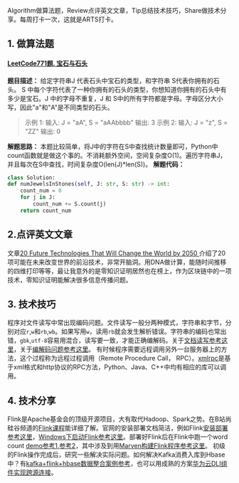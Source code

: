 Algorithm做算法题，Review点评英文文章，Tip总结技术技巧，Share做技术分享。每周打卡一次，这就是ARTS打卡。

## 1. 做算法题

#### [LeetCode771题. 宝石与石头](https://leetcode-cn.com/problems/jewels-and-stones/)

**题目描述：**
给定字符串J 代表石头中宝石的类型，和字符串 S代表你拥有的石头。 S 中每个字符代表了一种你拥有的石头的类型，你想知道你拥有的石头中有多少是宝石。J 中的字母不重复，J 和 S中的所有字符都是字母。字母区分大小写，因此"a"和"A"是不同类型的石头。

>示例 1:
输入: J = "aA", S = "aAAbbbb"
输出: 3
示例 2:
输入: J = "z", S = "ZZ"
输出: 0

**解题思路：**
本题比较简单，将J中的字符在S中查找统计数量即可，Python中count函数就是做这个事的。不消耗额外空间，空间复杂度O(1)。遍历字符串J，并且每次在S中查找，时间复杂度O(len(J)*len(S))。
**解题代码：**
```python
class Solution:
def numJewelsInStones(self, J: str, S: str) -> int:
	count_num = 0
	for j in J:
		count_num += S.count(j)
	return count_num
```



## 2.点评英文文章
文章[20 Future Technologies That Will Change the World by 2050 ](https://hackernoon.com/20-future-technologies-that-will-change-the-world-by-2050-hr7q3td8)介绍了20项可能在未来改变世界的前沿技术，非常开脑洞。用DNA做计算，能随时间推移的四维打印等等，最让我意外的是零知识证明居然也在榜上，作为区块链中的一项技术，零知识证明能解决很多信息传播问题。

## 3. 技术技巧
程序对文件读写中常出现编码问题。文件读写一般分两种模式，字符串和字节，分别对应`r`,`w`和`rb`,`wb`。如果写用`w`，读用`rb`就会发生解析错误。字符串的编码也常出错，`gbk`,`utf-8`容易用混合，读写要一致，才能正确编解码。关于[文档读写参考这里](https://zhuanlan.zhihu.com/p/57533731)，关于[编解码问题参考这里](https://blog.csdn.net/vevenlcf/article/details/86552164)。
有时候程序需要远程调用另外一台服务器上的方法，这个过程称为远程过程调用（Remote Procedure Call， RPC）。[xmlrpc](https://www.cnblogs.com/weiyinfu/p/5293871.html)是基于xml格式和http协议的RPC方法，Python、Java、C++中均有相应的库可以调用。

## 4. 技术分享

Flink是Apache基金会的顶级开源项目，大有取代Hadoop、Spark之势。在B站尚硅谷频道的[Flink课程](https://www.bilibili.com/video/BV1Qp4y1Y7YN?from=search&seid=17855425502369727345)能详细了解。官网的安装部署文档简洁，例如Flink[安装部署参考这里](https://ci.apache.org/projects/flink/flink-docs-release-1.7/tutorials/local_setup.html)，[Windows下启动Flink参考这里](https://ci.apache.org/projects/flink/flink-docs-release-1.7/tutorials/flink_on_windows.html)。部署好Flink后在Flink中跑一个word count [demo参考1](https://juejin.im/post/6844903839447924750),[参考2](http://www.louisvv.com/archives/2110.html)，其中涉及到用[Marven构建Flink程序参考这里](https://blog.csdn.net/guangcheng0312q/article/details/100117525)。
初级的Flink操作完成后，研究一些解决实际问题。如何解决Kafka消费入库到Hbase中？有[kafka+flink+hbase数据整合案例参考](https://www.cnblogs.com/smartloli/p/10245105.html)，也可以用成熟的方案[华为云DLI组件实现跨源连接](https://support.huaweicloud.com/devg-dli/dli_09_0150.html)。




